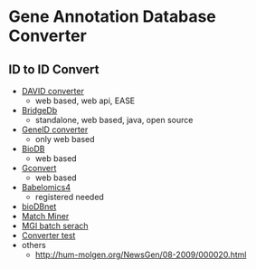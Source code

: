 # Gene Annotation Database Converter

## ID to ID Convert

+ [DAVID converter](http://david.abcc.ncifcrf.gov/conversion.jsp)
    + web based, web api, EASE
+ [BridgeDb](http://www.bridgedb.org/)
    + standalone, web based, java, open source
+ [GeneID converter](http://idconverter.bioinfo.cnio.es/)
    + only web based
+ [BioDB](http://biodb.j#id)
    + web based
+ [Gconvert](http://biit.cs.ut.ee/gprofiler/gconvert.cgi)
    + web based
+ [Babelomics4](http://babelomics.bioinfo.cipf.es/)
    + registered needed
+ [bioDBnet](http://biodbnet.abcc.ncifcrf.gov/db/db2db.php)
+ [Match Miner](http://discover.nci.nih.gov/matchminer/MatchMinerLookup.jsp)
+ [MGI batch serach](http://www.informatics.jax.org/batch)
+ [Converter test](http://www.scribd.com/doc/18966500/Id-Converters-Test)
+ others
    + http://hum-molgen.org/NewsGen/08-2009/000020.html

